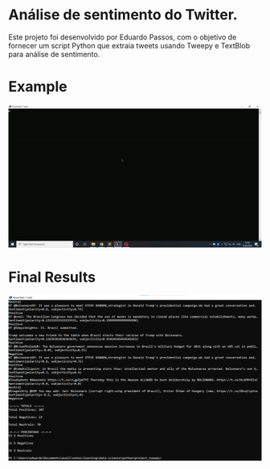 # Análise de sentimento do Twitter.
Este projeto foi desenvolvido por Eduardo Passos, com o objetivo de fornecer um script Python que extraia tweets usando Tweepy e TextBlob para análise de sentimento.

# Example
<img src="export/sentiment-analysis-twitter.gif">

# Final Results
<img src="export/sentiment-analysis-twitter.png">
